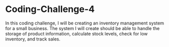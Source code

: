 # Coding-Challenge-4
In this coding challenge, I will be creating an inventory management system for a small business. The system I will create should be able to handle the storage of product information, calculate stock levels, check for low inventory, and track sales.
